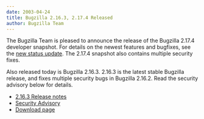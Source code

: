 ```yaml
---
date: 2003-04-24
title: Bugzilla 2.16.3, 2.17.4 Released
author: Bugzilla Team
---
```


The Bugzilla Team is pleased to announce the release of the Bugzilla 2.17.4 developer snapshot. For details on the newest features and bugfixes, see the [new status update](/news/2003/04/24/status-update). The 2.17.4 snapshot also contains multiple security fixes.

Also released today is Bugzilla 2.16.3\. 2.16.3 is the latest stable Bugzilla release, and fixes multiple security bugs in Bugzilla 2.16.2\. Read the security advisory below for details.

*   [2.16.3 Release notes](/releases/2.16.3/)
*   [Security Advisory](/security/2.16.2/)
*   [Download page](/download/)  

